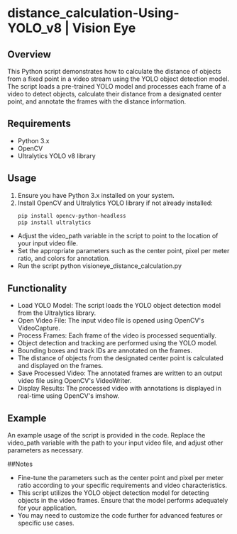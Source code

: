 # distance_calculation-Using-YOLO_v8 | Vision Eye


## Overview
This Python script demonstrates how to calculate the distance of objects from a fixed point in a video stream using the YOLO object detection model. The script loads a pre-trained YOLO model and processes each frame of a video to detect objects, calculate their distance from a designated center point, and annotate the frames with the distance information.

## Requirements
- Python 3.x
- OpenCV
- Ultralytics YOLO v8 library

## Usage
1. Ensure you have Python 3.x installed on your system.
2. Install OpenCV and Ultralytics YOLO library if not already installed:
   ```bash
   pip install opencv-python-headless
   pip install ultralytics

* Adjust the video_path variable in the script to point to the location of your input video file.
* Set the appropriate parameters such as the center point, pixel per meter ratio, and colors for annotation.
* Run the script python visioneye_distance_calculation.py


## Functionality

* Load YOLO Model: The script loads the YOLO object detection model from the Ultralytics library.
* Open Video File: The input video file is opened using OpenCV's VideoCapture.
* Process Frames: Each frame of the video is processed sequentially.
* Object detection and tracking are performed using the YOLO model.
* Bounding boxes and track IDs are annotated on the frames.
* The distance of objects from the designated center point is calculated and displayed on the frames.
* Save Processed Video: The annotated frames are written to an output video file using OpenCV's VideoWriter.
* Display Results: The processed video with annotations is displayed in real-time using OpenCV's imshow.


## Example
An example usage of the script is provided in the code. Replace the video_path variable with the path to your input video file, and adjust other parameters as necessary.

##Notes
*  Fine-tune the parameters such as the center point and pixel per meter ratio according to your specific requirements and video characteristics.
*  This script utilizes the YOLO object detection model for detecting objects in the video frames. Ensure that the model performs adequately for your application.
*  You may need to customize the code further for advanced features or specific use cases.
